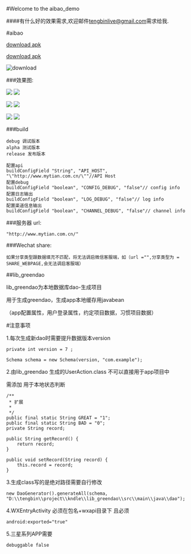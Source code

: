 #Welcome to the aibao_demo
        
####有什么好的效果需求,欢迎邮件<tengbinlive@gmail.com>需求给我.

        
#aibao

[download  apk](http://fir.im/5xv4)

[download  apk](https://github.com/tengbinlive/aibao_demo/blob/master/image/app-alpha-unaligned.apk?raw=true)

![download](https://github.com/tengbinlive/aibao_demo/blob/master/image/download.png)

###效果图:

![](https://github.com/tengbinlive/aibao_demo/blob/master/image/demo.gif)                       ![](https://github.com/tengbinlive/aibao_demo/blob/master/image/demo2.gif)

![](https://github.com/tengbinlive/aibao_demo/blob/master/image/demo3.gif)                       ![](https://github.com/tengbinlive/aibao_demo/blob/master/image/demo4.gif)

![](https://github.com/tengbinlive/aibao_demo/blob/master/image/demo5.gif)                       ![](https://github.com/tengbinlive/aibao_demo/blob/master/image/demo6.gif)

###build

    debug 调试版本
    alpha 测试版本
    release 发布版本
    
    配置api
    buildConfigField "String", "API_HOST", "\"http://www.mytian.com.cn/\""//API Host 
    配置debug
    buildConfigField "boolean", "CONFIG_DEBUG", "false"// config info
    配置日志输出
    buildConfigField "boolean", "LOG_DEBUG", "false"// log info
    配置渠道信息输出
    buildConfigField "boolean", "CHANNEL_DEBUG", "false"// channel info

###服务器 url:

    "http://www.mytian.com.cn/"
    
###Wechat share:

    如果分享类型跟数据填充不匹配，将无法调启微信客服端，如（url ="",分享类型为 = SHARE_WEBPAGE,会无法调启客服端）


##lib_greendao

lib_greendao为本地数据库dao-生成项目

用于生成greendao，生成app本地缓存用javabean 

（app配置属性，用户登录属性，约定项目数据，习惯项目数据）


#注意事项

1.每次生成新dao时需要提升数据版本version

    private int version = 7 ;

    Schema schema = new Schema(version, "com.example");

2.由lib_greendao 生成的UserAction.class 不可以直接用于app项目中 

需添加 用于本地状态判断

    /**
     * 扩展
     *
     */
    public final static String GREAT = "1";
    public final static String BAD = "0";
    private String record;

    public String getRecord() {
        return record;
    }

    public void setRecord(String record) {
        this.record = record;
    }

3.生成class写的是绝对路径需要自行修改

    new DaoGenerator().generateAll(schema, "D:\\tengbin\\project\\kndle\\lib_greendao\\src\\main\\java\\dao");
    
4.WXEntryActivity 必须在包名+wxapi目录下 且必须

    android:exported="true"
    
5.三星系列APP需要

    debuggable false

 
